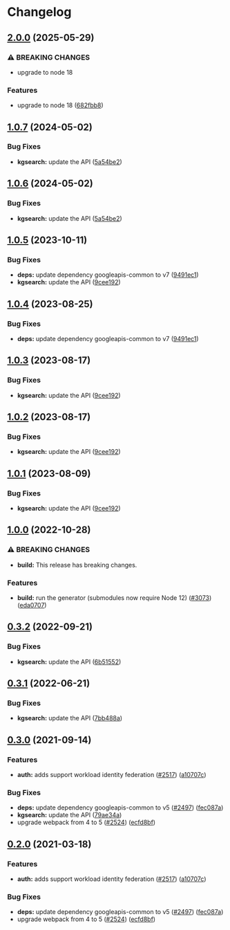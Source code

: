 # Changelog

## [2.0.0](https://github.com/googleapis/google-api-nodejs-client/compare/kgsearch-v1.0.7...kgsearch-v2.0.0) (2025-05-29)


### ⚠ BREAKING CHANGES

* upgrade to node 18

### Features

* upgrade to node 18 ([682fbb8](https://github.com/googleapis/google-api-nodejs-client/commit/682fbb869189ae92b3e9a194d37d0548af0c1f92))

## [1.0.7](https://github.com/googleapis/google-api-nodejs-client/compare/kgsearch-v1.0.6...kgsearch-v1.0.7) (2024-05-02)


### Bug Fixes

* **kgsearch:** update the API ([5a54be2](https://github.com/googleapis/google-api-nodejs-client/commit/5a54be26f5328c9a0b167cc06e4026358e1970df))

## [1.0.6](https://github.com/googleapis/google-api-nodejs-client/compare/kgsearch-v1.0.5...kgsearch-v1.0.6) (2024-05-02)


### Bug Fixes

* **kgsearch:** update the API ([5a54be2](https://github.com/googleapis/google-api-nodejs-client/commit/5a54be26f5328c9a0b167cc06e4026358e1970df))

## [1.0.5](https://github.com/googleapis/google-api-nodejs-client/compare/kgsearch-v1.0.4...kgsearch-v1.0.5) (2023-10-11)


### Bug Fixes

* **deps:** update dependency googleapis-common to v7 ([9491ec1](https://github.com/googleapis/google-api-nodejs-client/commit/9491ec1cdc3c413e7d73edcfcd59cf5c28a7c855))
* **kgsearch:** update the API ([9cee192](https://github.com/googleapis/google-api-nodejs-client/commit/9cee192c083e98dca098ba829f41eae6743abfaf))

## [1.0.4](https://github.com/googleapis/google-api-nodejs-client/compare/kgsearch-v1.0.3...kgsearch-v1.0.4) (2023-08-25)


### Bug Fixes

* **deps:** update dependency googleapis-common to v7 ([9491ec1](https://github.com/googleapis/google-api-nodejs-client/commit/9491ec1cdc3c413e7d73edcfcd59cf5c28a7c855))

## [1.0.3](https://github.com/googleapis/google-api-nodejs-client/compare/kgsearch-v1.0.2...kgsearch-v1.0.3) (2023-08-17)


### Bug Fixes

* **kgsearch:** update the API ([9cee192](https://github.com/googleapis/google-api-nodejs-client/commit/9cee192c083e98dca098ba829f41eae6743abfaf))

## [1.0.2](https://github.com/googleapis/google-api-nodejs-client/compare/kgsearch-v1.0.1...kgsearch-v1.0.2) (2023-08-17)


### Bug Fixes

* **kgsearch:** update the API ([9cee192](https://github.com/googleapis/google-api-nodejs-client/commit/9cee192c083e98dca098ba829f41eae6743abfaf))

## [1.0.1](https://github.com/googleapis/google-api-nodejs-client/compare/kgsearch-v1.0.0...kgsearch-v1.0.1) (2023-08-09)


### Bug Fixes

* **kgsearch:** update the API ([9cee192](https://github.com/googleapis/google-api-nodejs-client/commit/9cee192c083e98dca098ba829f41eae6743abfaf))

## [1.0.0](https://github.com/googleapis/google-api-nodejs-client/compare/kgsearch-v0.3.2...kgsearch-v1.0.0) (2022-10-28)


### ⚠ BREAKING CHANGES

* **build:** This release has breaking changes.

### Features

* **build:** run the generator (submodules now require Node 12) ([#3073](https://github.com/googleapis/google-api-nodejs-client/issues/3073)) ([eda0707](https://github.com/googleapis/google-api-nodejs-client/commit/eda07079dadab46a80b6f9ede618f4f43030169e))

## [0.3.2](https://github.com/googleapis/google-api-nodejs-client/compare/kgsearch-v0.3.1...kgsearch-v0.3.2) (2022-09-21)


### Bug Fixes

* **kgsearch:** update the API ([6b51552](https://github.com/googleapis/google-api-nodejs-client/commit/6b515524f33f1dee735199f5df43828c006e6798))

## [0.3.1](https://github.com/googleapis/google-api-nodejs-client/compare/kgsearch-v0.3.0...kgsearch-v0.3.1) (2022-06-21)


### Bug Fixes

* **kgsearch:** update the API ([7bb488a](https://github.com/googleapis/google-api-nodejs-client/commit/7bb488a119e085afcde3ff0a12f7a017c876e30d))

## [0.3.0](https://www.github.com/googleapis/google-api-nodejs-client/compare/kgsearch-v0.2.0...kgsearch-v0.3.0) (2021-09-14)


### Features

* **auth:** adds support workload identity federation ([#2517](https://www.github.com/googleapis/google-api-nodejs-client/issues/2517)) ([a10707c](https://www.github.com/googleapis/google-api-nodejs-client/commit/a10707c477759e7c9ef6360a2fe800856fb600c1))


### Bug Fixes

* **deps:** update dependency googleapis-common to v5 ([#2497](https://www.github.com/googleapis/google-api-nodejs-client/issues/2497)) ([fec087a](https://www.github.com/googleapis/google-api-nodejs-client/commit/fec087abcf3d994dd41c3ffa0a0c12b1f9f09dae))
* **kgsearch:** update the API ([79ae34a](https://www.github.com/googleapis/google-api-nodejs-client/commit/79ae34a560e47af0a95aac44257e17b81df99bec))
* upgrade webpack from 4 to 5  ([#2524](https://www.github.com/googleapis/google-api-nodejs-client/issues/2524)) ([ecfd8bf](https://www.github.com/googleapis/google-api-nodejs-client/commit/ecfd8bfcd06e1beabff7ec9a8c4000222379eb8d))

## [0.2.0](https://www.github.com/googleapis/google-api-nodejs-client/compare/kgsearch-v0.1.0...kgsearch-v0.2.0) (2021-03-18)


### Features

* **auth:** adds support workload identity federation ([#2517](https://www.github.com/googleapis/google-api-nodejs-client/issues/2517)) ([a10707c](https://www.github.com/googleapis/google-api-nodejs-client/commit/a10707c477759e7c9ef6360a2fe800856fb600c1))


### Bug Fixes

* **deps:** update dependency googleapis-common to v5 ([#2497](https://www.github.com/googleapis/google-api-nodejs-client/issues/2497)) ([fec087a](https://www.github.com/googleapis/google-api-nodejs-client/commit/fec087abcf3d994dd41c3ffa0a0c12b1f9f09dae))
* upgrade webpack from 4 to 5  ([#2524](https://www.github.com/googleapis/google-api-nodejs-client/issues/2524)) ([ecfd8bf](https://www.github.com/googleapis/google-api-nodejs-client/commit/ecfd8bfcd06e1beabff7ec9a8c4000222379eb8d))
